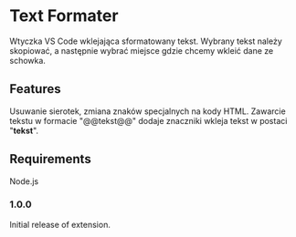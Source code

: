 # Text Formater

Wtyczka VS Code wklejająca sformatowany tekst. Wybrany tekst należy skopiować, a następnie wybrać miejsce gdzie chcemy wkleić dane ze schowka.

## Features

Usuwanie sierotek, zmiana znaków specjalnych na kody HTML. Zawarcie tekstu w formacie "@@tekst@@" dodaje znaczniki wkleja tekst w postaci "<strong>tekst</strong>".

## Requirements

Node.js

### 1.0.0

Initial release of extension.

